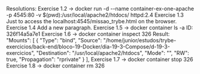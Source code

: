 Resolutions:
Exercise 1.2
-> docker run -d --name container-ex-one-apache -p 4545:80 -v $(pwd):/usr/local/apache2/htdocs/  httpd:2.4
Exercise 1.3
Just to access the localhost:4545/missao_trybe.html on the browser.
Exercise 1.4
Add a new paragraph.
Exercise 1.5
-> docker container ls -a
ID: 326f14a5a7e1
Exercise 1.6
-> docker container inspect 326
Result:
  "Mounts": [
            {
                "Type": "bind",
                "Source": "/home/junior/estudos/trybe-exercicios/back-end/bloco-19-Docker/dia-19-3-Compose/d-19-3-exercicios",
                "Destination": "/usr/local/apache2/htdocs",
                "Mode": "",
                "RW": true,
                "Propagation": "rprivate"
            }
        ],
Exercise 1.7
-> docker container stop 326
Exercise 1.8
-> docker container rm 326
